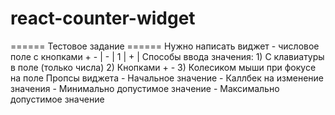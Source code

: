 # react-counter-widget
====== Тестовое задание ======     Нужно написать виджет - числовое поле с кнопками + -   | - |  1  | + |   Способы ввода значения: 1) С клавиатуры в поле (только числа) 2) Кнопками + - 3) Колесиком мыши при фокусе на поле   Пропсы виджета - Начальное значение - Каллбек на изменение значения - Минимально допустимое значение - Максимально допустимое значение
